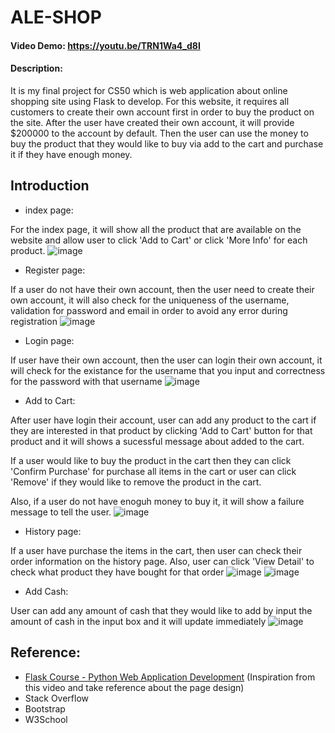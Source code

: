 # ALE-SHOP
#### Video Demo:  https://youtu.be/TRN1Wa4_d8I

#### Description:
It is my final project for CS50 which is web application about online shopping site using Flask to develop. For this website, it requires all customers to create their own account first in order to buy the product on the site. After the user have created their own account, it will provide $200000 to the account by default. Then the user can use the money to buy the product that they would like to buy via add to the cart and purchase it if they have enough money.

## Introduction

- index page: 

For the index page, it will show all the product that are available on the website and allow user to click 'Add to Cart' or click 'More Info' for each product.
![image](https://user-images.githubusercontent.com/78290169/148876031-8cc09787-32bf-4f2b-b154-2b54bb771826.png)

- Register page:

If a user do not have their own account, then the user need to create their own account, it will also check for the uniqueness of the username, validation for password and email in order to avoid any error during registration
![image](https://user-images.githubusercontent.com/78290169/148876156-a10fc56f-73b0-476a-b9b9-6057413484ec.png)

- Login page:

If user have their own account, then the user can login their own account, it will check for the existance for the username that you input and correctness for the password with that username
![image](https://user-images.githubusercontent.com/78290169/148876248-1104f652-c31f-474b-a3a0-e0c24fc1ff7d.png)

- Add to Cart:

After user have login their account, user can add any product to the cart if they are interested in that product by clicking 'Add to Cart' button for that product and it will shows a sucessful message about added to the cart.

If a user would like to buy the product in the cart then they can click 'Confirm Purchase' for purchase all items in the cart or user can click 'Remove' if they would like to remove the product in the cart. 

Also, if a user do not have enoguh money to buy it, it will show a failure message to tell the user.
![image](https://user-images.githubusercontent.com/78290169/148876438-928edfb4-4720-474c-9cba-2df1d4779e23.png)

- History page:

If a user have purchase the items in the cart, then user can check their order information on the history page. Also, user can click 'View Detail' to check what product they have bought for that order
![image](https://user-images.githubusercontent.com/78290169/148876899-70cb7a1f-19c0-4021-b269-20d88689220b.png)
![image](https://user-images.githubusercontent.com/78290169/148876952-cb0e0bde-5e33-4ca6-afb7-1172d27954fd.png)

- Add Cash:

User can add any amount of cash that they would like to add by input the amount of cash in the input box and it will update immediately
![image](https://user-images.githubusercontent.com/78290169/148876836-07e668a0-e2cd-4799-a504-f07de9af384b.png)

## Reference:
- <a href="https://youtu.be/Qr4QMBUPxWo">Flask Course - Python Web Application Development</a> (Inspiration from this video and take reference about the page design)
- Stack Overflow
- Bootstrap
- W3School
